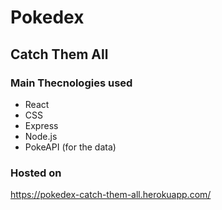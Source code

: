 # Pokedex
## Catch Them All

### Main Thecnologies used
- React
- CSS
- Express
- Node.js
- PokeAPI (for the data)

### Hosted on
https://pokedex-catch-them-all.herokuapp.com/
